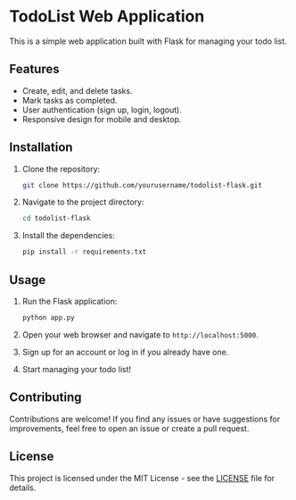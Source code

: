 # TodoList Web Application

This is a simple web application built with Flask for managing your todo list.

## Features

- Create, edit, and delete tasks.
- Mark tasks as completed.
- User authentication (sign up, login, logout).
- Responsive design for mobile and desktop.

## Installation

1. Clone the repository:

    ```bash
    git clone https://github.com/yourusername/todolist-flask.git
    ```

2. Navigate to the project directory:

    ```bash
    cd todolist-flask
    ```

3. Install the dependencies:

    ```bash
    pip install -r requirements.txt
    ```

## Usage

1. Run the Flask application:

    ```bash
    python app.py
    ```

2. Open your web browser and navigate to `http://localhost:5000`.

3. Sign up for an account or log in if you already have one.

4. Start managing your todo list!

## Contributing

Contributions are welcome! If you find any issues or have suggestions for improvements, feel free to open an issue or create a pull request.

## License

This project is licensed under the MIT License - see the [LICENSE](LICENSE) file for details.
